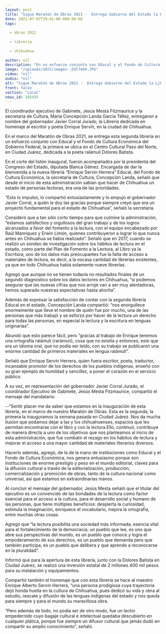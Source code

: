 ```yaml
---
layout: post
title: "Sigue Maratón de Obras 2021 -  Entrega Gobierno del Estado la Librería “Enrique Servín”."
date: 2021-07-07T19:41:00.000-06:00
tags:
  
  - obras 2021
  
  - libreria
  
  - chihuahua
  
author: nil
description: "En un esfuerzo conjunto con Educal y el Fondo de Cultura Económica, se inaugura este espacio cuya finalidad es dejar a las y los chihuahuenses espacios que les permitan encontrarse con el libro y la lectura"
image: "/uploads/2021/images-_DSC7494.JPG"
video: "nil"
audio: "nil"
alt: "Sigue Maratón de Obras 2021 -  Entrega Gobierno del Estado la Librería “Enrique Servín”."
front: false
section: "Local"
news_id: 185435
---
```


El coordinador ejecutivo de Gabinete, Jesús Mesta Fitzmaurice y la secretaria de Cultura, María Concepción Landa García Téllez, entregaron a nombre del gobernador Javier Corral Jurado, la Librería dedicada en homenaje al escritor y poeta Enrique Servín, en la ciudad de Chihuahua.

En el marco del Maratón de Obras 2021, se entrega esta segunda librería en un esfuerzo conjunto con Educal y el Fondo de Cultura Económica del Gobierno Federal, la primera se ubica en el Centro Cultural Paso del Norte, en Ciudad Juárez, dedicada a la poeta ralámuli Dolores Batista.

En el corte del listón inaugural, fueron acompañados por la presidenta del Congreso del Estado, diputada Blanca Gámez. Encargada de dar la bienvenida a la nueva librería “Enrique Servín Herrera” Educal, del Fondo de Cultura Económica, la secretaria de Cultura, Concepción Landa, señaló que desde el inicio de esta administración sabían que hacer de Chihuahua un estado de personas lectoras, era una de las prioridades.

“Esto lo impulsó, lo compartió entusiastamente y lo empujó el gobernador Javier Corral, a quién le doy las gracias porque siempre creyó que era un proyecto fundamental para el estado de Chihuahua”, señaló la secretaria.

Consideró que a tan sólo corto tiempo para que culmine la administración, “estamos satisfechos y orgullosos del gran trabajo y de los logros alcanzados a favor del fomento a la lectura, con el equipo encabezado por Raúl Manríquez y Erwin Limón, quienes contribuyeron a lograr lo que nunca antes en Chihuahua se había realizado”. Señaló que en 2017, cuando se realizó un sondeo de investigación sobre los hábitos de lectura en el estado, como parte del Plan de Fomento a la Lectura, al Libro ya la Escritura, uno de los datos más preocupantes fue la falta de acceso a materiales de lectura, es decir, a la escasa cantidad de librerías existentes, ya que en todo Chihuahua había solamente nueve librerías.

Agregó que aunque no se tienen todavía no resultados finales de un segundo diagnóstico sobre los datos lectores en Chihuahua, “si podemos asegurar que las nuevas cifras que nos arroje van a ser muy alentadoras, hemos superado nuestras expectativas hasta ahorita”.

Además de expresar la satisfacción de contar con la segunda librería Educal en el estado, Concepción Landa compartió: “nos enorgullece enormemente que lleve el nombre de quién fue por mucho, una de las personas que más trabajó y se esforzó por hacer de la lectura un derecho para todas las personas, en especial la lectura y la escritura en lenguas originarias”.

Abundó que esto parece fácil, pero “gracias al trabajo de Enrique tenemos una ortografía ralámuli (rarámuri), cosa que no existía y entonces, este que era un idioma oral, que no podía ser leído, con su trabajo se publicaron una enorme cantidad de primeros materiales en lengua ralámuli”.

Señaló que Enrique Servín Herrera, quien fuera escritor, poeta, traductor, incansable promotor de los derechos de los pueblos indígenas, enseñó con su gran ejemplo de humildad y sencillez, a poner el corazón en el servicio público.

A su vez, en representación del gobernador Javier Corral Jurado, el coordinador Ejecutivo de Gabinete, Jesús Mesta Fitzmaurice, compartió el mensaje del mandatario:

--“Sentir placer me da saber que estamos en la inauguración de esta librería, en el marco de nuestro Maratón de Obras. Esta es la segunda, la primera la inauguramos la semana pasada en Ciudad Juárez. Nos da mucha ilusión que podamos dejar a las y los chihuahuenses, espacios que les permitan encontrarse con el libro y con la lectura.Ello, continuó, contribuye de manera directa a uno de los objetivos que nos planteamos al inicio de esta administración, que fue combatir el rezago en los hábitos de lectura y mejorar el acceso a una mayor cantidad de materiales literarios diversos.

Hacerlo además, agregó, de la de la mano de instituciones cómo Educal y el Fondo de Cultura Económica, nos genera entusiasmo porque son instituciones de enorme prestigio y peso en el mundo editorial, claves para la difusión cultural a través de la editorialización, producción, comercialización y promoción de obras, tanto de la cultura nacional como universal, así que estamos en extraordinarias manos.

Al concluir el mensaje del gobernador, Jesús Mesta señaló que el titular del ejecutivo es un convencido de las bondades de la lectura como factor esencial para el acceso a la cultura, para el desarrollo social y humano de las personas, que tiene múltiples beneficios: despierta la curiosidad, estimula la imaginación, enriquece el vocabulario, mejora la ortografía, entre muchas otras cosas.

Agregó que “la lectura posibilita una sociedad más informada, esencia vital para el fortalecimiento de la democracia; un pueblo que lee, es uno que abre sus perspectivas del mundo, es un pueblo que conoce y logra el empoderamiento de sus derechos, es un pueblo que demanda pero que también participa, es un pueblo que delibera y que aprende a reconocerse en la pluralidad”.

Informó que para la apertura de esta librería, junto con la Dolores Batista en Ciudad Juárez, se realizó una inversión estatal de 2 millones 400 mil pesos para su instalación y equipamientos.

Compartió también el homenaje que con esta librería se hace al maestro Enrique Alberto Servín Herrera, “una persona prodigiosa cuya trayectoria dejó honda huella en la cultura de Chihuahua, pues dedicó su vida y obra al estudio, rescate y difusión de las lenguas indígenas del estado y nos queda para siempre y para el mundo su maravillosa obra.

“Pero además de todo, no podía ser de otro modo, fue un lector empedernido cuyo bagaje cultural e intelectual quedaba descubierto en cualquier plática, porque fue siempre un difusor cultural que jamás dudó en compartir su amplio conocimiento”, señaló.